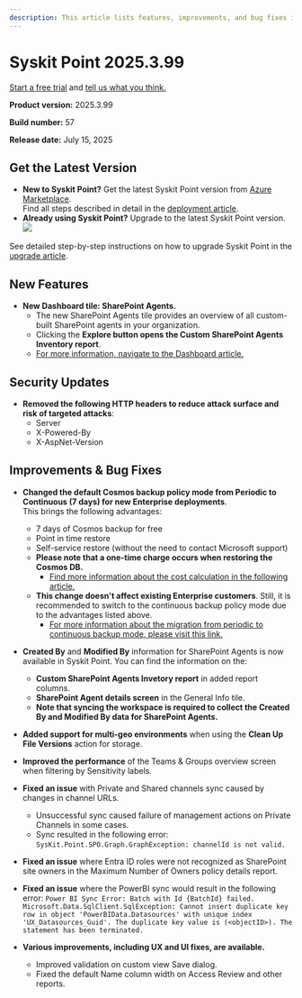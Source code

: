 ```yaml
---
description: This article lists features, improvements, and bug fixes in Syskit Point version 2025.3.99
---
```


# Syskit Point 2025.3.99

[Start a free trial](https://www.syskit.com/products/point/free-trial/) and [tell us what you think.](https://www.syskit.com/company/contact-us/)

**Product version:** 2025.3.99

**Build number:** 57

**Release date:** July 15, 2025

## Get the Latest Version

* **New to Syskit Point?** Get the latest Syskit Point version from [Azure Marketplace](https://azuremarketplace.microsoft.com/en-us/marketplace/apps/syskitltd.syskit\_point).\
 Find all steps described in detail in the [deployment article](../../../set-up-point-data-center/deployment/deploy-syskit-point.md).
* **Already using Syskit Point?** Upgrade to the latest Syskit Point version.\
 [![](https://aka.ms/deploytoazurebutton)](https://portal.azure.com/#create/Microsoft.Template/uri/https%3A%2F%2Fsyskitassetsstorage.blob.core.windows.net%2Fpoint%2FARMTemplates%2FPointUpdateDeploy%2FPointUpdateTemplate.json)

See detailed step-by-step instructions on how to upgrade Syskit Point in the [upgrade article](../../../set-up-point-data-center/deployment/upgrade-syskit-point.md).


## New Features
* **New Dashboard tile: SharePoint Agents.**
  * The new SharePoint Agents tile provides an overview of all custom-built SharePoint agents in your organization.
  * Clicking the **Explore button opens the Custom SharePoint Agents Inventory report**.
  * [For more information, navigate to the Dashboard article.](../../../microsoft365-inventory/explore-your-microsoft-365-dashboard.md#sharepoint-agents)  

## Security Updates
* **Removed the following HTTP headers to reduce attack surface and risk of targeted attacks**:
  * Server
  * X-Powered-By
  * X-AspNet-Version

## Improvements & Bug Fixes

* **Changed the default Cosmos backup policy mode from Periodic to Continuous (7 days) for new Enterprise deployments**. \
This brings the following advantages:
  * 7 days of Cosmos backup for free
  * Point in time restore
  * Self-service restore (without the need to contact Microsoft support)
  * **Please note that a one-time charge occurs when restoring the Cosmos DB.**
    * [Find more information about the cost calculation in the following article.](https://learn.microsoft.com/en-us/azure/cosmos-db/continuous-backup-restore-introduction#continuous-backup-pricing)
  * **This change doesn't affect existing Enterprise customers**. Still, it is recommended to switch to the continuous backup policy mode due to the advantages listed above.
    * [For more information about the migration from periodic to continuous backup mode, please visit this link.](https://learn.microsoft.com/en-us/azure/cosmos-db/migrate-continuous-backup)

* **Created By** and **Modified By** information for SharePoint Agents is now available in Syskit Point. You can find the information on the:
  * **Custom SharePoint Agents Invetory report** in added report columns.
  * **SharePoint Agent details screen** in the General Info tile.
  * **Note that syncing the workspace is required to collect the Created By and Modified By data for SharePoint Agents.**

* **Added support for multi-geo environments** when using the **Clean Up File Versions** action for storage.

* **Improved the performance** of the Teams & Groups overview screen when filtering by Sensitivity labels.

* **Fixed an issue** with Private and Shared channels sync caused by changes in channel URLs.
  * Unsuccessful sync caused failure of management actions on Private Channels in some cases.
  * Sync resulted in the following error: `SysKit.Point.SPO.Graph.GraphException: channelId is not valid.`

* **Fixed an issue** where Entra ID roles were not recognized as SharePoint site owners in the Maximum Number of Owners policy details report. 

* **Fixed an issue** where the PowerBI sync would result in the following error: 
```Power BI Sync Error: Batch with Id {BatchId} failed. Microsoft.Data.SqlClient.SqlException: Cannot insert duplicate key row in object 'PowerBIData.Datasources' with unique index 'UX_Datasources_Guid'. The duplicate key value is (<objectID>). The statement has been terminated.```

* **Various improvements, including UX and UI fixes, are available.**
  * Improved validation on custom view Save dialog.
  * Fixed the default Name column width on Access Review and other reports.
